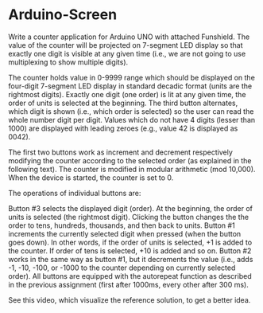 # Arduino-Screen
Write a counter application for Arduino UNO with attached Funshield. The value of the counter will be projected on 7-segment LED display so that exactly one digit is visible at any given time (i.e., we are not going to use multiplexing to show multiple digits).

The counter holds value in 0-9999 range which should be displayed on the four-digit 7-segment LED display in standard decadic format (units are the rightmost digits). Exactly one digit (one order) is lit at any given time, the order of units is selected at the beginning. The third button alternates, which digit is shown (i.e., which order is selected) so the user can read the whole number digit per digit. Values which do not have 4 digits (lesser than 1000) are displayed with leading zeroes (e.g., value 42 is displayed as 0042).

The first two buttons work as increment and decrement respectively modifying the counter according to the selected order (as explained in the following text). The counter is modified in modular arithmetic (mod 10,000). When the device is started, the counter is set to 0.

The operations of individual buttons are:

Button #3 selects the displayed digit (order). At the beginning, the order of units is selected (the rightmost digit). Clicking the button changes the the order to tens, hundreds, thousands, and then back to units.
Button #1 increments the currently selected digit when pressed (when the button goes down). In other words, if the order of units is selected, +1 is added to the counter. If order of tens is selected, +10 is added and so on.
Button #2 works in the same way as button #1, but it decrements the value (i.e., adds -1, -10, -100, or -1000 to the counter depending on currently selected order).
All buttons are equipped with the autorepeat function as described in the previous assignment (first after 1000ms, every other after 300 ms).

See this video, which visualize the reference solution, to get a better idea.
